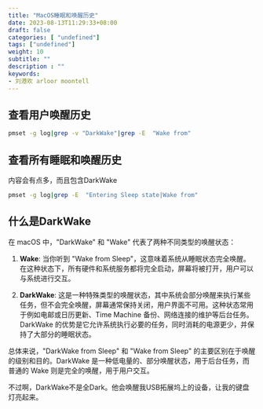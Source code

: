 ```yaml
---
title: "MacOS睡眠和唤醒历史"
date: 2023-08-13T11:29:33+08:00
draft: false
categories: [ "undefined"]
tags: ["undefined"]
weight: 10
subtitle: ""
description : ""
keywords:
- 刘港欢 arloor moontell
---
```


## 查看用户唤醒历史

```bash
pmset -g log|grep -v "DarkWake"|grep -E  "Wake from"
```

## 查看所有睡眠和唤醒历史

内容会有点多，而且包含DarkWake

```bash
pmset -g log|grep -E  "Entering Sleep state|Wake from"
```

## 什么是DarkWake

在 macOS 中，"DarkWake" 和 "Wake" 代表了两种不同类型的唤醒状态：

1. **Wake**: 当你听到 "Wake from Sleep"，这意味着系统从睡眠状态完全唤醒。在这种状态下，所有硬件和系统服务都将完全启动，屏幕将被打开，用户可以与系统进行交互。

2. **DarkWake**: 这是一种特殊类型的唤醒状态，其中系统会部分唤醒来执行某些任务，但不会完全唤醒，屏幕通常保持关闭，用户界面不可用。这种状态常用于例如电邮或日历更新、Time Machine 备份、网络连接的维护等后台任务。DarkWake 的优势是它允许系统执行必要的任务，同时消耗的电源更少，并保持了大部分的睡眠状态。

总体来说，"DarkWake from Sleep" 和 "Wake from Sleep" 的主要区别在于唤醒的级别和目的。DarkWake 是一种低电量的、部分唤醒状态，用于后台任务，而普通的 Wake 则是完全的唤醒，用于用户交互。

不过啊，DarkWake不是全Dark。他会唤醒我USB拓展坞上的设备，让我的键盘灯亮起来。